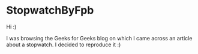 # StopwatchByFpb

Hi :) 

I was browsing the Geeks for Geeks blog on which I came across an article about a stopwatch. I decided to reproduce it :)
